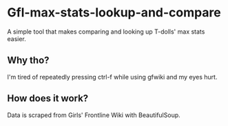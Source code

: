 # Gfl-max-stats-lookup-and-compare

A simple tool that makes comparing and looking up T-dolls' max stats easier.

    
## Why tho?
I'm tired of repeatedly pressing ctrl-f while using gfwiki and my eyes hurt.

## How does it work?
Data is scraped from Girls' Frontline Wiki with BeautifulSoup.